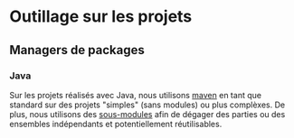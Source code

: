 # Outillage sur les projets

## Managers de packages

### Java

Sur les projets réalisés avec Java, nous utilisons [maven](https://maven.apache.org/) en tant que standard sur des
projets "simples" (sans modules) ou plus complèxes. De plus, nous utilisons des
[sous-modules](https://maven.apache.org/guides/mini/guide-multiple-modules-4.html) afin de dégager des parties ou des
ensembles indépendants et potentiellement réutilisables.

